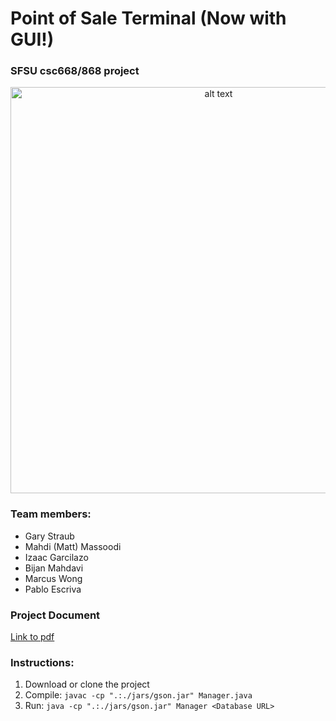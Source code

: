 # Point of Sale Terminal (Now with GUI!)
### SFSU csc668/868 project

<p align="center">
<img src="https://github.com/pabloegpf1/Point-of-Sale-Terminal/blob/master/docs/UI.png?raw" alt="alt text" width="650">
<p>
  
### Team members:
* Gary Straub
* Mahdi (Matt) Massoodi
* Izaac Garcilazo
* Bijan Mahdavi
* Marcus Wong
* Pablo Escriva

### Project Document
[Link to pdf](https://github.com/pabloegpf1/Point-of-Sale-Terminal/blob/master/docs/CSC%20668%20HW2%20POST%20GUI.pdf)


### Instructions:
1. Download or clone the project
2. Compile: `javac -cp ".:./jars/gson.jar" Manager.java`
3. Run: `java -cp ".:./jars/gson.jar" Manager <Database URL>`
